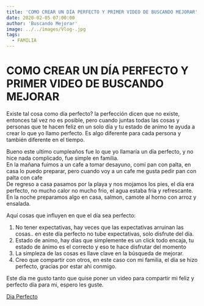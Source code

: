 ```yaml
---
title: 'COMO CREAR UN DÍA PERFECTO Y PRIMER VIDEO DE BUSCANDO MEJORAR'
date: 2020-02-05 07:00:00
author: 'Buscando Mejorar'
image: ../../images/Vlog-.jpg
tags:
  - FAMILIA
---
```


# COMO CREAR UN DÍA PERFECTO Y PRIMER VIDEO DE BUSCANDO MEJORAR

Existe tal cosa como día perfecto? la perfección dicen que no existe, entonces tal vez no es posible, pero cuando juntas todas las cosas y personas que te hacen feliz en un solo día y tu estado de animo te ayuda a crear lo que yo llamo perfecto. Es algo diferente para cada persona y también diferente en el tiempo.

Bueno este ultimo cumpleaños fue lo que yo llamaría un día perfecto, y no hice nada complicado, fue simple en familia.  
En la mañana fuimos a un cafe a tomar desayuno, comí pan con palta, en casa lo puedo preparar, pero cuando voy a un cafe me gusta pedir pan con palta con cafe  
De regreso a casa pasamos por la playa y nos mojamos los pies, el día era perfecto, no mucho calor no mucho frio, el agua estaba fría y refrescante.  
En la noche preparamos algo en casa, salmon, camote al horno con arroz y ensalada.

Aquí cosas que influyen en que el día sea perfecto:

1.  No tener expectativas, hay veces que las expectativas arruinan las cosas.. en este día perfecto no tube expectativas, solo disfrute del día.
2.  Estado de animo, hay días que simplemente es un click todo encaja, tu estado de ánimo es el correcto y eso te hace disfrutar del momento
3.  La simpleza de las cosas es llave clave en la búsqueda de mejorar.
4.  Creo que compartir con otros, en este caso con mi familia, el día se hizo perfecto, gracias por estar ahi conmigo.

Este día me gusto tanto que quise poner un video para compartir mi feliz y perfecto día para mi, espero les guste.

[Dia Perfecto](https://youtu.be/otU1ZoCkarI)
